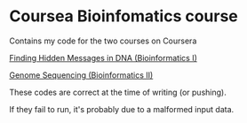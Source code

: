 # Coursea Bioinfomatics course

Contains my code for the two courses on Coursera

[Finding Hidden Messages in DNA (Bioinformatics I)](https://www.coursera.org/learn/dna-analysis)

[Genome Sequencing (Bioinformatics II)](https://www.coursera.org/learn/genome-sequencing)

These codes are correct at the time of writing (or pushing).

If they fail to run, it's probably due to a malformed input data.
